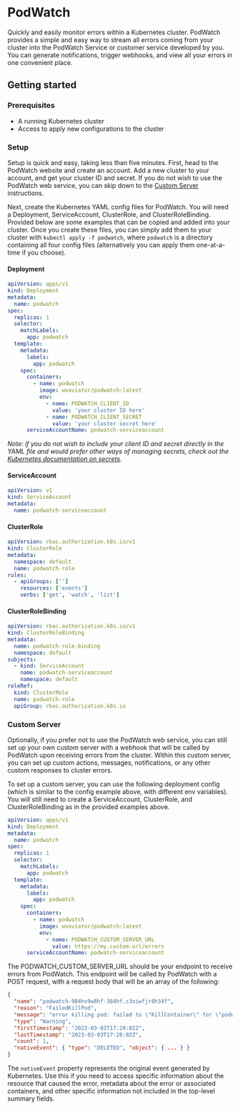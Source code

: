# PodWatch

Quickly and easily monitor errors within a Kubernetes cluster. PodWatch provides a simple and easy way to stream all errors coming from your cluster into the PodWatch Service or customer service developed by you. You can generate notifications, trigger webhooks, and view all your errors in one convenient place.

## Getting started

### Prerequisites

- A running Kubernetes cluster
- Access to apply new configurations to the cluster

### Setup

Setup is quick and easy, taking less than five minutes. First, head to the PodWatch website and create an account. Add a new cluster to your account, and get your cluster ID and secret. If you do not wish to use the PodWatch web service, you can skip down to the [Custom Server](#custom-server) instructions.

Next, create the Kubernetes YAML config files for PodWatch. You will need a Deployment, ServiceAccount, ClusterRole, and ClusterRoleBinding. Provided below are some examples that can be copied and added into your cluster. Once you create these files, you can simply add them to your cluster with `kubectl apply -f podwatch`, where `podwatch` is a directory containing all four config files (alternatively you can apply them one-at-a-time if you choose).

#### Deployment

```yaml
apiVersion: apps/v1
kind: Deployment
metadata:
  name: podwatch
spec:
  replicas: 1
  selector:
    matchLabels:
      app: podwatch
  template:
    metadata:
      labels:
        app: podwatch
    spec:
      containers:
        - name: podwatch
          image: wvaviator/podwatch:latest
          env:
            - name: PODWATCH_CLIENT_ID
              value: 'your cluster ID here'
            - name: PODWATCH_CLIENT_SECRET
              value: 'your cluster secret here'
      serviceAccountName: podwatch-serviceaccount
```

_Note: if you do not wish to include your client ID and secret directly in the YAML file and would prefer other ways of managing secrets, check out the [Kubernetes documentation on secrets](https://kubernetes.io/docs/concepts/configuration/secret/)._

#### ServiceAccount

```yaml
apiVersion: v1
kind: ServiceAccount
metadata:
  name: podwatch-serviceaccount
```

#### ClusterRole

```yaml
apiVersion: rbac.authorization.k8s.io/v1
kind: ClusterRole
metadata:
  namespace: default
  name: podwatch-role
rules:
  - apiGroups: ['']
    resources: ['events']
    verbs: ['get', 'watch', 'list']
```

#### ClusterRoleBinding

```yaml
apiVersion: rbac.authorization.k8s.io/v1
kind: ClusterRoleBinding
metadata:
  name: podwatch-role-binding
  namespace: default
subjects:
  - kind: ServiceAccount
    name: podwatch-serviceaccount
    namespace: default
roleRef:
  kind: ClusterRole
  name: podwatch-role
  apiGroup: rbac.authorization.k8s.io
```

### Custom Server

Optionally, if you prefer not to use the PodWatch web service, you can still set up your own custom server with a webhook that will be called by PodWatch upon receiving errors from the cluster. Within this custom server, you can set up custom actions, messages, notifications, or any other custom responses to cluster errors.

To set up a custom server, you can use the following deployment config (which is similar to the config example above, with different env variables). You will still need to create a ServiceAccount, ClusterRole, and ClusterRoleBinding as in the provided examples above.

```yaml
apiVersion: apps/v1
kind: Deployment
metadata:
  name: podwatch
spec:
  replicas: 1
  selector:
    matchLabels:
      app: podwatch
  template:
    metadata:
      labels:
        app: podwatch
    spec:
      containers:
        - name: podwatch
          image: wvaviator/podwatch:latest
          env:
            - name: PODWATCH_CUSTOM_SERVER_URL
              value: https://my.custom.url/errors
      serviceAccountName: podwatch-serviceaccount
```

The PODWATCH_CUSTOM_SERVER_URL should be your endpoint to receive errors from PodWatch. This endpoint will be called by PodWatch with a POST request, with a request body that will be an array of the following:

```json
{
  "name": "podwatch-984hv9w8hf-384hf.c3niwfjr8h34f",
  "reason": "FailedKillPod",
  "message": "error killing pod: failed to \"KillContainer\" for \"podwatch\" with KillContainerError: \"rpc error: code = Unknown desc = Error response from daemon: No such container\"",
  "type": "Warning",
  "firstTimestamp": "2023-03-03T17:28:02Z",
  "lastTimestamp": "2023-03-03T17:28:02Z",
  "count": 1,
  "nativeEvent": { "type": "DELETED", "object": { ... } }
}
```

The `nativeEvent` property represents the original event generated by Kubernetes. Use this if you need to access specific information about the resource that caused the error, metadata about the error or associated containers, and other specific information not included in the top-level summary fields.
